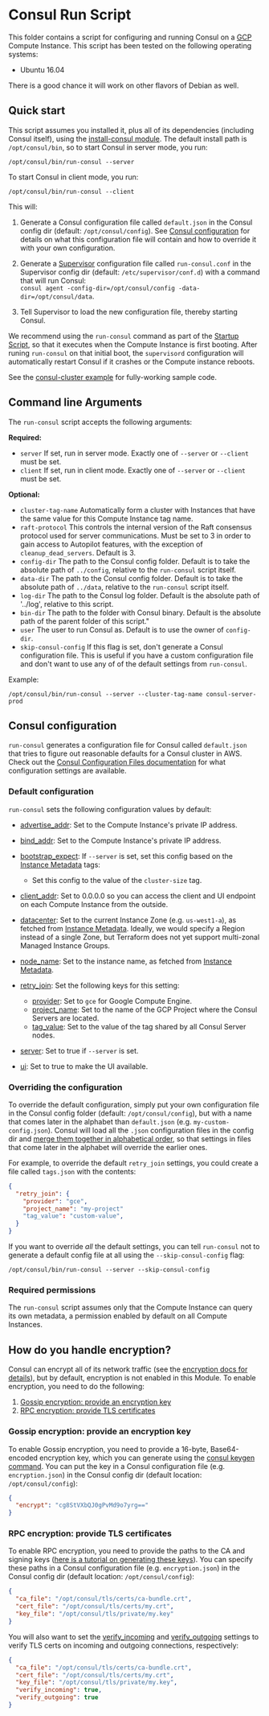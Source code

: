 # Consul Run Script

This folder contains a script for configuring and running Consul on a [GCP](https://cloud.google.com/) Compute Instance. 
This script has been tested on the following operating systems:

* Ubuntu 16.04

There is a good chance it will work on other flavors of Debian as well.




## Quick start

This script assumes you installed it, plus all of its dependencies (including Consul itself), using the [install-consul 
module](/modules/install-consul). The default install path is `/opt/consul/bin`, so to start Consul in server mode, 
you run:

```
/opt/consul/bin/run-consul --server
```

To start Consul in client mode, you run:
 
```
/opt/consul/bin/run-consul --client
```

This will:

1. Generate a Consul configuration file called `default.json` in the Consul config dir (default: `/opt/consul/config`).
   See [Consul configuration](#consul-configuration) for details on what this configuration file will contain and how
   to override it with your own configuration.
   
1. Generate a [Supervisor](http://supervisord.org/) configuration file called `run-consul.conf` in the Supervisor
   config dir (default: `/etc/supervisor/conf.d`) with a command that will run Consul:  
   `consul agent -config-dir=/opt/consul/config -data-dir=/opt/consul/data`.

1. Tell Supervisor to load the new configuration file, thereby starting Consul.

We recommend using the `run-consul` command as part of the [Startup Script](https://cloud.google.com/compute/docs/startupscript),
so that it executes when the Compute Instance is first booting. After runing `run-consul` on that initial boot, the `supervisord`
configuration  will automatically restart Consul if it crashes or the Compute instance reboots.

See the [consul-cluster example](/examples/consul-cluster) for fully-working sample code.




## Command line Arguments

The `run-consul` script accepts the following arguments:

**Required:**

* `server` If set, run in server mode. Exactly one of `--server` or `--client` must be set.
* `client` If set, run in client mode. Exactly one of `--server` or `--client` must be set.

**Optional:**
 
* `cluster-tag-name` Automatically form a cluster with Instances that have the same value for this Compute Instance tag
  name.
* `raft-protocol` This controls the internal version of the Raft consensus protocol used for server communications. Must
  be set to 3 in order to gain access to Autopilot features, with the exception of `cleanup_dead_servers`. Default is 3.
* `config-dir` The path to the Consul config folder. Default is to take the absolute path of `../config`, 
  relative to the `run-consul` script itself.
* `data-dir` The path to the Consul config folder. Default is to take the absolute path of `../data`, 
  relative to the `run-consul` script itself.
* `log-dir` The path to the Consul log folder. Default is the absolute path of '../log', relative to this script.
* `bin-dir` The path to the folder with Consul binary. Default is the absolute path of the parent folder of this script."
* `user` The user to run Consul as. Default is to use the owner of `config-dir`.
* `skip-consul-config` If this flag is set, don't generate a Consul configuration file. This is useful if 
  you have a custom configuration file and don't want to use any of of the default settings from `run-consul`. 

Example:

```
/opt/consul/bin/run-consul --server --cluster-tag-name consul-server-prod 
```




## Consul configuration

`run-consul` generates a configuration file for Consul called `default.json` that tries to figure out reasonable 
defaults for a Consul cluster in AWS. Check out the [Consul Configuration Files 
documentation](https://www.consul.io/docs/agent/options.html#configuration-files) for what configuration settings are
available.
  
  
### Default configuration

`run-consul` sets the following configuration values by default:
  
* [advertise_addr](https://www.consul.io/docs/agent/options.html#advertise_addr): Set to the Compute Instance's private IP 
  address.

* [bind_addr](https://www.consul.io/docs/agent/options.html#bind_addr): Set to the Compute Instance's private IP address.

* [bootstrap_expect](https://www.consul.io/docs/agent/options.html#bootstrap_expect): If `--server` is set, 
  set this config based on the [Instance Metadata](https://cloud.google.com/compute/docs/storing-retrieving-metadata) tags: 
    * Set this config to the value of the `cluster-size` tag.     

* [client_addr](https://www.consul.io/docs/agent/options.html#client_addr): Set to 0.0.0.0 so you can access the client
  and UI endpoint on each Compute Instance from the outside.

* [datacenter](https://www.consul.io/docs/agent/options.html#datacenter): Set to the current Instance Zone (e.g. 
  `us-west1-a`), as fetched from [Instance Metadata](https://cloud.google.com/compute/docs/storing-retrieving-metadata).
  Ideally, we would specify a Region instead of a single Zone, but Terraform does not yet support multi-zonal Managed
  Instance Groups. 

* [node_name](https://www.consul.io/docs/agent/options.html#node_name): Set to the instance name, as fetched from 
  [Instance Metadata](https://cloud.google.com/compute/docs/storing-retrieving-metadata). 
  

* [retry_join](https://www.consul.io/docs/agent/options.html#retry-join): Set the following keys for this setting:
    * [provider](https://www.consul.io/docs/agent/options.html#provider-2): Set to `gce` for Google Compute Engine.
    * [project_name](https://www.consul.io/docs/agent/options.html#project_name): Set to the name of the GCP Project where
      the Consul Servers are located.
    * [tag_value](https://www.consul.io/docs/agent/options.html#tag_value-2): Set to the value of the tag shared by all
      Consul Server nodes.
      
* [server](https://www.consul.io/docs/agent/options.html#server): Set to true if `--server` is set.

* [ui](https://www.consul.io/docs/agent/options.html#ui): Set to true to make the UI available.


### Overriding the configuration

To override the default configuration, simply put your own configuration file in the Consul config folder (default: 
`/opt/consul/config`), but with a name that comes later in the alphabet than `default.json` (e.g. 
`my-custom-config.json`). Consul will load all the `.json` configuration files in the config dir and 
[merge them together in alphabetical order](https://www.consul.io/docs/agent/options.html#_config_dir), so that 
settings in files that come later in the alphabet will override the earlier ones. 

For example, to override the default `retry_join` settings, you could create a file called `tags.json` with the
contents:

```json
{
  "retry_join": {
    "provider": "gce",
    "project_name": "my-project"
    "tag_value": "custom-value",
  }
}
```

If you want to override *all* the default settings, you can tell `run-consul` not to generate a default config file
at all using the `--skip-consul-config` flag:

```
/opt/consul/bin/run-consul --server --skip-consul-config
```


### Required permissions

The `run-consul` script assumes only that the Compute Instance can query its own metadata, a permission enabled by 
default on all Compute Instances.




## How do you handle encryption?

Consul can encrypt all of its network traffic (see the [encryption docs for 
details](https://www.consul.io/docs/agent/encryption.html)), but by default, encryption is not enabled in this 
Module. To enable encryption, you need to do the following:

1. [Gossip encryption: provide an encryption key](#gossip-encryption-provide-an-encryption-key)
1. [RPC encryption: provide TLS certificates](#rpc-encryption-provide-tls-certificates)


### Gossip encryption: provide an encryption key

To enable Gossip encryption, you need to provide a 16-byte, Base64-encoded encryption key, which you can generate using
the [consul keygen command](https://www.consul.io/docs/commands/keygen.html). You can put the key in a Consul 
configuration file (e.g. `encryption.json`) in the Consul config dir (default location: `/opt/consul/config`):

```json
{
  "encrypt": "cg8StVXbQJ0gPvMd9o7yrg=="
}
```


### RPC encryption: provide TLS certificates

To enable RPC encryption, you need to provide the paths to the CA and signing keys ([here is a tutorial on generating 
these keys](http://russellsimpkins.blogspot.com/2015/10/consul-adding-tls-using-self-signed.html)). You can specify 
these paths in a Consul configuration file (e.g. `encryption.json`) in the Consul config dir (default location: 
`/opt/consul/config`):

```json
{
  "ca_file": "/opt/consul/tls/certs/ca-bundle.crt",
  "cert_file": "/opt/consul/tls/certs/my.crt",
  "key_file": "/opt/consul/tls/private/my.key"
}
```

You will also want to set the [verify_incoming](https://www.consul.io/docs/agent/options.html#verify_incoming) and
[verify_outgoing](https://www.consul.io/docs/agent/options.html#verify_outgoing) settings to verify TLS certs on 
incoming and outgoing connections, respectively:

```json
{
  "ca_file": "/opt/consul/tls/certs/ca-bundle.crt",
  "cert_file": "/opt/consul/tls/certs/my.crt",
  "key_file": "/opt/consul/tls/private/my.key",
  "verify_incoming": true,
  "verify_outgoing": true
}
```




